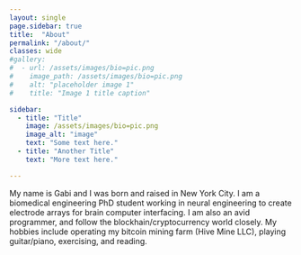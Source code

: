 ```yaml
---
layout: single
page.sidebar: true
title:  "About"
permalink: "/about/"
classes: wide
#gallery:
#  - url: /assets/images/bio=pic.png
#    image_path: /assets/images/bio=pic.png
#    alt: "placeholder image 1"
#    title: "Image 1 title caption"

sidebar:
  - title: "Title"
    image: /assets/images/bio=pic.png
    image_alt: "image"
    text: "Some text here."
  - title: "Another Title"
    text: "More text here."

---
```




My name is Gabi and I was born and raised in New York City. I am a biomedical engineering PhD student working in neural engineering to create electrode arrays for brain computer interfacing. I am also an avid programmer, and follow the blockhain/cryptocurrency world closely. My hobbies include operating my bitcoin mining farm (Hive Mine LLC), playing guitar/piano, exercising, and reading.
